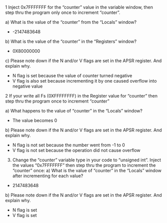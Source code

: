 1 Inject 0x7FFFFFFF for the “counter” value in the variable window, then step thru the program
only once to increment “counter”. 

a) What is the value of the “counter” from the “Locals” window?
- -2147483648

b) What is the value of the “counter” in the “Registers” window?
- 0X80000000

c) Please note down if the N and/or V flags are set in the APSR register. And explain why.
- N flag is set because the value of counter turned negative
- V flag is also set because incrementing it by one caused overflow into negative value

2 If your write all Fs (0XFFFFFFFF) in the Register value for “counter” then step thru the program
once to increment “counter”

a) What happens to the value of “counter” in the “Locals” window?
- The value becomes 0

b) Please note down if the N and/or V flags are set in the APSR register. And explain why.
- N flag is not set because the number went from -1 to 0
- V flag is not set because the operation did not cause overflow

3. Change the “counter” variable type in your code to “unsigned int”. Inject the values “0x7FFFFFFF” then step thru the program to increment the “counter” once:
a) What is the value of “counter” in the “Locals” window after incrementing for each value?

- 2147483648

b) Please note down if the N and/or V flags are set in the APSR register. And explain why.
- N flag is set 
- V flag is set
